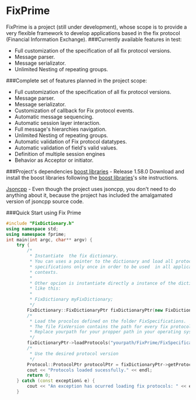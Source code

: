 # FixPrime

FixPrime is a project (still under development), whose scope is to provide a very flexible framework to develop applications based in the fix protocol (Financial Information Exchange). 
###Currently available features in test:
 - Full customization of the specification of all fix protocol versions.
 - Message parser.
 - Message serializator.
 - Unlimited Nesting of repeating groups.

###Complete set of features planned in the project scope:
  - Full customization of the specification of all fix protocol versions.
  - Message parser.
  - Message serializator.
  - Customization of callback for Fix protocol events.
  - Automatic message sequencing.
  - Automatic session layer interaction.
  - Full message's hierarchies navigation.
  - Unlimited Nesting of repeating groups.
  - Automatic validation of Fix protocol datatypes.
  - Automatic validation of field's valid values.
  - Definition of multiple session engines
  - Behavior as Acceptor or initiator.
 
###Project's dependencies
[boost libraries] - Release 1.58.0
Download and install the boost libraries following the [boost libraries]'s site instructions.

[Jsoncpp] - Even though the project uses jsoncpp, you don't need to do anything about it, because the project has included the amalgamated version of jsoncpp source code.

###Quick Start using Fix Prime

``` c++  
#include "FixDictionary.h"
using namespace std;
using namespace fprime;
int main(int argc, char** argv) {
    try {
        /* 
         * Instantiate  the fix dictionary.
         * You can uses a pointer to the dictionary and load all protocol 
         * specifications only once in order to be used  in all application 
         * contexts.
         * 
         * Other opcion is instantiate directly a instance of the dictionary 
         * like this:
         *  
         * FixDictionary myFixDictionary;
         */
        FixDictionary::FixDictionaryPtr fixDictionaryPtr(new FixDictionary);
        /*
         * Load the procolos defined on the folder FixSpecifications.
         * The file FixVersion contains the path for every fix protocol specification
         * Replace yourpath for your propper path in your operating system
         */
        fixDictionaryPtr->loadProtocols("yourpath/FixPrime/FixSpecifications/FixVersions.json");
        /*
         * Use the desired protocol version
         */
        Protocol::ProtocolPtr protocolPtr = fixDictionaryPtr->getProtocol("FIX.4.4");
        cout << "Protocols loaded sucessfully." << endl;
        return 0;
    } catch (const exception& e) {
        cout << "An exception has ocurred loading fix protocols: " << e.what() << endl;
    }
```



[boost libraries]:http://www.boost.org
[Jsoncpp]:https://github.com/open-source-parsers/jsoncpp